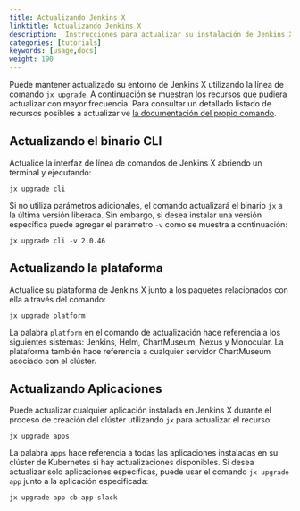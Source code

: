 ```yaml
---
title: Actualizando Jenkins X
linktitle: Actualizando Jenkins X
description:  Instrucciones para actualizar su instalación de Jenkins X
categories: [tutorials]
keywords: [usage,docs]
weight: 190
---
```


Puede mantener actualizado su entorno de Jenkins X utilizando la línea de comando `jx upgrade`. A continuación se muestran los recursos que pudiera actualizar con mayor frecuencia. Para consultar un detallado listado de recursos posibles a actualizar ve [la documentación del propio comando](/commands/jx_upgrade/).

Actualizando el binario CLI
------------------------

Actualice la interfaz de línea de comandos de Jenkins X abriendo un terminal y ejecutando:

    jx upgrade cli

Si no utiliza parámetros adicionales, el comando actualizará el binario `jx` a la última versión liberada. Sin embargo, si desea instalar una versión específica puede agregar el parámetro `-v` como se muestra a continuación:

    jx upgrade cli -v 2.0.46

Actualizando la plataforma
----------------------

Actualice su plataforma de Jenkins X junto a los paquetes relacionados con ella a través del comando:

    jx upgrade platform

La palabra `platform` en el comando de actualización hace referencia a los siguientes sistemas: Jenkins, Helm, ChartMuseum, Nexus y Monocular. La plataforma también hace referencia a cualquier servidor ChartMuseum asociado con el clúster.

Actualizando Aplicaciones
--------------

Puede actualizar cualquier aplicación instalada en Jenkins X durante el proceso de creación del clúster utilizando `jx` para actualizar el recurso:

    jx upgrade apps

La palabra `apps` hace referencia a todas las aplicaciones instaladas en su clúster de Kubernetes si hay actualizaciones disponibles. Si desea actualizar solo aplicaciones específicas, puede usar el comando `jx upgrade app` junto a la aplicación especificada:

    jx upgrade app cb-app-slack
